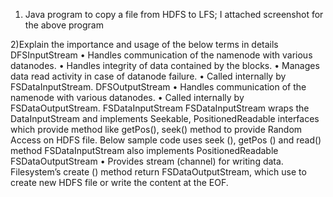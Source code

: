 1) Java program to copy a file from HDFS to LFS;
  I attached screenshot for the above program
  
  
2)Explain the importance and usage of the below terms in details
DFSInputStream 
• Handles communication of the namenode with various datanodes. 
• Handles integrity of data contained by the blocks. 
• Manages data read activity in case of datanode failure. 
• Called internally by FSDataInputStream. 
DFSOutputStream
• Handles communication of the namenode with various datanodes. 
• Called internally by FSDataOutputStream.
FSDataInputStream
FSDataInputStream wraps the DataInputStream and implements Seekable, PositionedReadable interfaces which provide method like getPos(), seek() method to provide Random Access on HDFS file.
Below sample code uses seek (), getPos () and read() method FSDataInputStream also implements PositionedReadable
FSDataOutputStream
 • Provides stream (channel) for writing data. Filesystem’s create () method return FSDataOutputStream, which use to create new HDFS file or write the content at the EOF.

